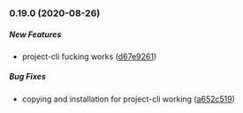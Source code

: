 ### 0.19.0 (2020-08-26)

##### New Features

*  project-cli fucking works ([d67e9261](https://github.com/IgorSzyporyn/plop-scaffold/commit/d67e9261bdda3753a6d174837e2450c790950e0e))

##### Bug Fixes

*  copying and installation for project-cli working ([a652c519](https://github.com/IgorSzyporyn/plop-scaffold/commit/a652c5193ffc0a21b880ed129e2f809800ad6ea9))

